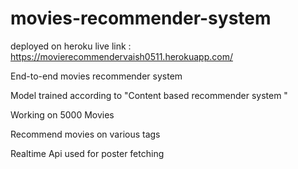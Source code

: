 # movies-recommender-system

deployed on heroku
live link : https://movierecommendervaish0511.herokuapp.com/


End-to-end movies recommender system 

Model trained according to "Content based recommender system "

Working on 5000 Movies 

Recommend movies on various tags 

Realtime Api used for poster fetching 

